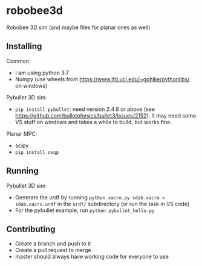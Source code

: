 # robobee3d

Robobee 3D sim (and maybe files for planar ones as well)

## Installing

Common:
- I am using python 3.7
- Numpy (use wheels from https://www.lfd.uci.edu/~gohlke/pythonlibs/ on windows)

Pybullet 3D sim:
- `pip install pybullet`: need version 2.4.8 or above (see https://github.com/bulletphysics/bullet3/issues/2152). It may need some VS stuff on windows and takes a while to build, but works fine.

Planar MPC:
- scipy
- `pip install osqp`

## Running

Pybullet 3D sim
- Generate the urdf by running `python xacro.py sdab.xacro > sdab.xacro.urdf` in the `urdf/` subdirectory (or run the task in VS code)
- For the pybullet example, run `python pybullet_hello.py`

## Contributing

- Create a branch and push to it
- Create a pull request to merge
- master should always have working code for everyone to use
